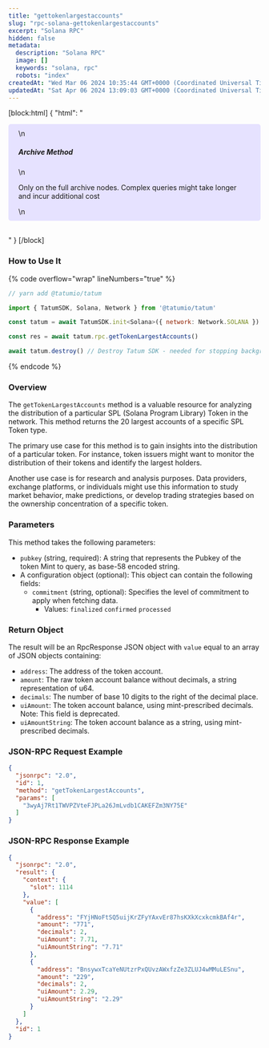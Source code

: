```yaml
---
title: "gettokenlargestaccounts"
slug: "rpc-solana-gettokenlargestaccounts"
excerpt: "Solana RPC"
hidden: false
metadata: 
  description: "Solana RPC"
  image: []
  keywords: "solana, rpc"
  robots: "index"
createdAt: "Wed Mar 06 2024 10:35:44 GMT+0000 (Coordinated Universal Time)"
updatedAt: "Sat Apr 06 2024 13:09:03 GMT+0000 (Coordinated Universal Time)"
---
```

[block:html]
{
  "html": "<div style="padding: 10px 20px; border-radius: 5px; background-color: #e6e2ff; margin: 0 0 30px 0;">\n  <h5>Archive Method</h5>\n  <p>Only on the full archive nodes. Complex queries might take longer and incur additional cost</p>\n</div>"
}
[/block]


### How to Use It

{% code overflow="wrap" lineNumbers="true" %}

```javascript
// yarn add @tatumio/tatum

import { TatumSDK, Solana, Network } from '@tatumio/tatum'

const tatum = await TatumSDK.init<Solana>({ network: Network.SOLANA })

const res = await tatum.rpc.getTokenLargestAccounts()

await tatum.destroy() // Destroy Tatum SDK - needed for stopping background jobs
```

{% endcode %}

### Overview

The `getTokenLargestAccounts` method is a valuable resource for analyzing the distribution of a particular SPL (Solana Program Library) Token in the network. This method returns the 20 largest accounts of a specific SPL Token type.

The primary use case for this method is to gain insights into the distribution of a particular token. For instance, token issuers might want to monitor the distribution of their tokens and identify the largest holders.

Another use case is for research and analysis purposes. Data providers, exchange platforms, or individuals might use this information to study market behavior, make predictions, or develop trading strategies based on the ownership concentration of a specific token.

### Parameters

This method takes the following parameters:

- `pubkey` (string, required): A string that represents the Pubkey of the token Mint to query, as base-58 encoded string.
- A configuration object (optional): This object can contain the following fields:
  - `commitment` (string, optional): Specifies the level of commitment to apply when fetching data.
    - Values: `finalized` `confirmed` `processed`

### Return Object

The result will be an RpcResponse JSON object with `value` equal to an array of JSON objects containing:

- `address`: The address of the token account.
- `amount`: The raw token account balance without decimals, a string representation of u64.
- `decimals`: The number of base 10 digits to the right of the decimal place.
- `uiAmount`: The token account balance, using mint-prescribed decimals. Note: This field is deprecated.
- `uiAmountString`: The token account balance as a string, using mint-prescribed decimals.

### JSON-RPC Request Example

```json
{
  "jsonrpc": "2.0", 
  "id": 1,
  "method": "getTokenLargestAccounts",
  "params": [
    "3wyAj7Rt1TWVPZVteFJPLa26JmLvdb1CAKEFZm3NY75E"
  ]
}
```

### JSON-RPC Response Example

```json
{
  "jsonrpc": "2.0",
  "result": {
    "context": {
      "slot": 1114
    },
    "value": [
      {
        "address": "FYjHNoFtSQ5uijKrZFyYAxvEr87hsKXkXcxkcmkBAf4r",
        "amount": "771",
        "decimals": 2,
        "uiAmount": 7.71,
        "uiAmountString": "7.71"
      },
      {
        "address": "BnsywxTcaYeNUtzrPxQUvzAWxfzZe3ZLUJ4wMMuLESnu",
        "amount": "229",
        "decimals": 2,
        "uiAmount": 2.29,
        "uiAmountString": "2.29"
      }
    ]
  },
  "id": 1
}
```

